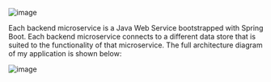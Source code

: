 

![image](https://user-images.githubusercontent.com/59709429/118577635-6255f800-b750-11eb-9c59-fe4bee563643.png)






Each backend microservice is a Java Web Service bootstrapped with Spring Boot. Each backend microservice connects to a different data store that is suited to the functionality of that microservice.
The full architecture diagram of my application is shown below:

![image](https://user-images.githubusercontent.com/59709429/118577745-95988700-b750-11eb-82b9-c14e7b5c4951.png)
